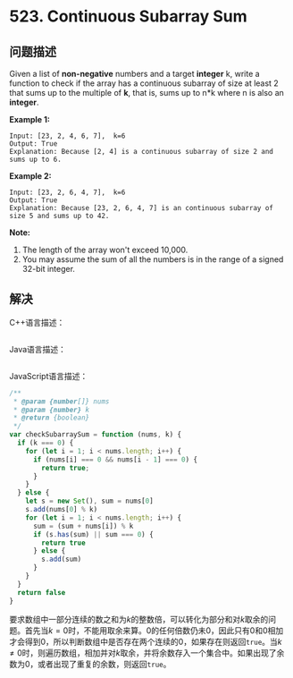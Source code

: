 # 523. Continuous Subarray Sum

## 问题描述

Given a list of **non-negative** numbers and a target **integer** k, write a function to check if the array has a continuous subarray of size at least 2 that sums up to the multiple of **k**, that is, sums up to n*k where n is also an **integer**.

**Example 1:**

```
Input: [23, 2, 4, 6, 7],  k=6
Output: True
Explanation: Because [2, 4] is a continuous subarray of size 2 and sums up to 6.
```

**Example 2:**

```
Input: [23, 2, 6, 4, 7],  k=6
Output: True
Explanation: Because [23, 2, 6, 4, 7] is an continuous subarray of size 5 and sums up to 42.
```

**Note:**

1. The length of the array won't exceed 10,000.
2. You may assume the sum of all the numbers is in the range of a signed 32-bit integer.

## 解决

C++语言描述：

```c++

```

Java语言描述：

```java

```

JavaScript语言描述：

```javascript
/**
 * @param {number[]} nums
 * @param {number} k
 * @return {boolean}
 */
var checkSubarraySum = function (nums, k) {
  if (k === 0) {
    for (let i = 1; i < nums.length; i++) {
      if (nums[i] === 0 && nums[i - 1] === 0) {
        return true;
      }
    }
  } else {
    let s = new Set(), sum = nums[0]
    s.add(nums[0] % k)
    for (let i = 1; i < nums.length; i++) {
      sum = (sum + nums[i]) % k
      if (s.has(sum) || sum === 0) {
        return true
      } else {
        s.add(sum)
      }
    }
  }
  return false
}
```

要求数组中一部分连续的数之和为$k$的整数倍，可以转化为部分和对$k$取余的问题。首先当$k=0$时，不能用取余来算。0的任何倍数仍未0，因此只有0和0相加才会得到0，所以判断数组中是否存在两个连续的0，如果存在则返回``true``。当$k\neq0$时，则遍历数组，相加并对$k$取余，并将余数存入一个集合中。如果出现了余数为0，或者出现了重复的余数，则返回``true``。